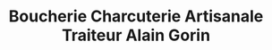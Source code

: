 ---
title: "Boucherie Charcuterie Artisanale Traiteur Alain Gorin"
url: /conty/boucherie-charcuterie-artisanale-traiteur-alain-gorin/
shop: Metzgerei
---